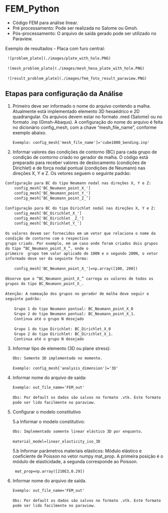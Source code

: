 # FEM_Python

* Código FEM para análise linear.
* Pré processamento: Pode ser realizada no Salome ou Gmsh. 
* Pós-processamento: O arquivo de saída gerado pode ser utilizado no Paraview.

Exemplo de resultados - Placa com furo central:
	 
	 ![problem_plate](./images/plate_with_hole.PNG)
	 
	 ![mesh_problem_plate](./images/mesh_hexa_plate_with_hole.PNG)
	 
	 ![result_problem_plate](./images/fem_foto_result_paraview.PNG)


## Etapas para configuração da Análise 

1.	Primeiro deve ser informado o nome do arquivo contendo a malha. Atualmente está implementado elemento 3D hexaédrico e 2D quadrangular. Os arquivos devem estar no formato .med (Salome) ou no formato .inp (Gmsh-Abaqus). A configuração do nome do arquivo é feita no dicionário config_mesh, com a chave “mesh_file_name”, conforme exemplo abaixo. 

		Exemplo: config_mesh['mesh_file_name']='cube1000_bending.inp' 

2.	 Informar valores das condições de contorno (BC) para cada grupo de condição de contorno criado no gerador de malha. O código está preparado para receber valores de deslocamento (condições de Dirichlet) e de força nodal pontual (condições de Neumann) nas direções X, Y e Z. Os vetores seguem o seguinte padrão: 
	
	Configuração para BC do tipo Neumann nodal nas direções X, Y e Z:
		config_mesh['BC_Neumann_point_X_']         
		config_mesh['BC_Neumann_point_Y_']           
		config_mesh[‘BC_Neumann_point_Z_’]
	
	Configuração para BC do tipo Dirichlet nodal nas direções X, Y e Z:
		config_mesh['BC_Dirichlet_X_']             
		config_mesh['BC_Dirichlet _Z_']            
		config_mesh['BC_Dirichlet_Y_']

	Os valores devem ser fornecidos em um vetor que relaciona o nome da condição de contorno com o respectivo 
	grupo criado. Por exemplo, em um caso onde foram criados dois grupos do tipo “BC_Neumann_point_X_”, onde o 
	primeiro  grupo tem valor aplicado de 100N e o segundo 200N, o vetor informado deve ser da seguinte forma: 
	
		config_mesh['BC_Neumann_point_X_']=np.array([100, 200])
	
	Observe que o “BC_Neumann_point_X_” carrega os valores de todos os grupos do tipo BC_Neumann_point_X_.

	Atenção: A nomeação dos grupos no gerador de malha deve seguir o seguinte padrão: 
    
		Grupo 1 do tipo Neumann pontual: BC_Neumann_point_X_0 
		Grupo 2 do tipo Neumann pontual: BC_Neumann_point_X_1.
		Continua até o grupo N desejado

		Grupo 1 do tipo Dirichlet: BC_Dirichlet_X_0 
		Grupo 2 do tipo Dirichlet: BC_Dirichlet_X_1. 
		Continua até o grupo N desejado

3.	Informar tipo de elemento (3D ou plane stress): 
		
		Obs: Somente 3D implementado no momento. 
		
		Exemplo: config_mesh['analysis_dimension']='3D'

4.	Informar nome do arquivo de saída: 
		
		Exemplo: out_file_name='FEM_out'
		
		Obs: Por default os dados são salvos no formato .vtk. Este formato pode ser lido facilmente no paraview. 

5.	Configurar o modelo constitutivo 
	
	5.a	Informar o modelo constitutivo: 
        
		Obs: Implementado somente linear elástico 3D por enquanto. 
        
		material_model=linear_elasticity_iso_3D

	5.b	Informar parâmetros materiais elásticos: Módulo elástico e coeficiente de Poisson no vetor numpy mat_prop. A primeira posição é o módulo de elasticidade, a segunda corresponde ao Poisson.
      
	     mat_prop=np.array([210E3,0.29])

6.	Informar nome do arquivo de saída.
		
		Exemplo: out_file_name='FEM_out'
		
		Obs: Por default os dados são salvos no formato .vtk. Este formato pode ser lido facilmente no paraview. 
		
